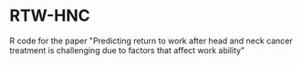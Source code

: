 # RTW-HNC
R code for the paper "Predicting return to work after head and neck cancer treatment is challenging due to factors that affect work ability"
